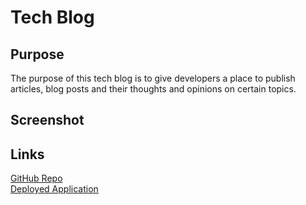 # Tech Blog

## Purpose
The purpose of this tech blog is to give developers a place to publish articles, blog posts and their thoughts and opinions on certain topics.

## Screenshot


## Links
[GitHub Repo](https://github.com/apklopfenstein/tech-blog)<br>
[Deployed Application]()
